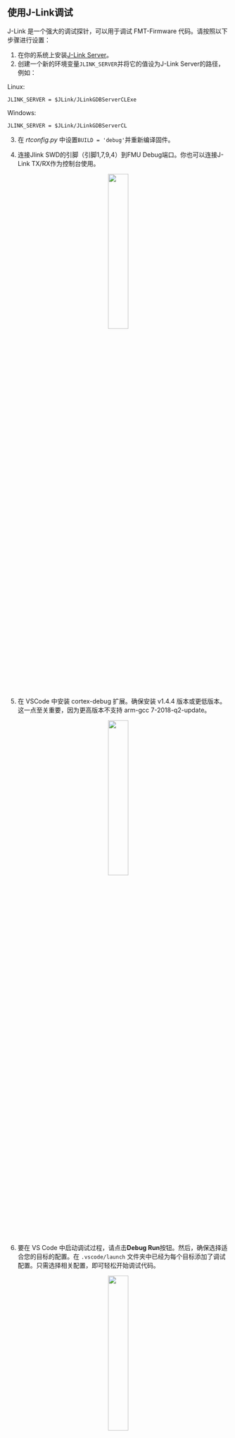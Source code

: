 
## 使用J-Link调试
J-Link 是一个强大的调试探针，可以用于调试 FMT-Firmware 代码。请按照以下步骤进行设置：
1. 在你的系统上安装[J-Link Server](https://www.segger.com/downloads/jlink/)。
2. 创建一个新的环境变量`JLINK_SERVER`并将它的值设为J-Link Server的路径， 例如：

Linux:
```
JLINK_SERVER = $JLink/JLinkGDBServerCLExe
```

Windows:
```
JLINK_SERVER = $JLink/JLinkGDBServerCL
```

3. 在 *rtconfig.py* 中设置`BUILD = 'debug'`并重新编译固件。

4. 连接Jlink SWD的引脚（引脚1,7,9,4）到FMU Debug端口。你也可以连接J-Link TX/RX作为控制台使用。
<p align="center">
 <img src="figures/jlink_pinout.png" width="30%">
</p>

5. 在 VSCode 中安装 cortex-debug 扩展。确保安装 v1.4.4 版本或更低版本。这一点至关重要，因为更高版本不支持 arm-gcc 7-2018-q2-update。
<p align="center">
 <img src="figures/cortex-debug.png" width="30%">
</p>

6. 要在 VS Code 中启动调试过程，请点击**Debug Run**按钮。然后，确保选择适合您的目标的配置。在 `.vscode/launch` 文件夹中已经为每个目标添加了调试配置。只需选择相关配置，即可轻松开始调试代码。
<p align="center">
 <img src="figures/jlink1.png" width="30%">
</p>
7. 点击**Start Debugging**按钮。此操作将启动调试固件的下载并在主函数处停止，使您可以检查代码并逐步运行。在左侧，您会发现有几个可用窗口，例如查看变量值或检查外设数据。这些窗口提供了宝贵的见解，并帮助您在调试过程中监控相关信息。
<p align="center">
 <img src="figures/jlink2.png" width="30%">
</p>
## Pixhawk FMU引脚

更多关于pixhawk引脚的信息，请查看如下链接：

[Pixhawk4 pinout](http://www.holybro.com/manual/Pixhawk4-Pinouts.pdf)

[Pixhawk2 pinout](https://docs.px4.io/master/en/flight_controller/pixhawk.html)
